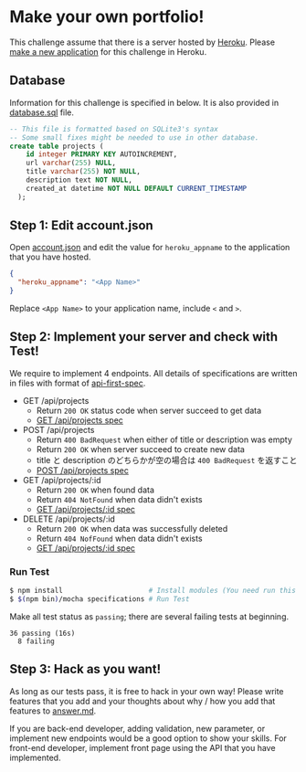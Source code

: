 # Make your own portfolio!
This challenge assume that there is a server hosted by [Heroku](https://heroku.com).
Please [make a new application](https://dashboard.heroku.com/new) for this challenge in Heroku.

## Database
Information for this challenge is specified in below.
It is also provided in [database.sql](./specifications/database.sql) file.

```sql
-- This file is formatted based on SQLite3's syntax
-- Some small fixes might be needed to use in other database.
create table projects (
    id integer PRIMARY KEY AUTOINCREMENT,
    url varchar(255) NULL,
    title varchar(255) NOT NULL,
    description text NOT NULL,
    created_at datetime NOT NULL DEFAULT CURRENT_TIMESTAMP
  );
```

## Step 1: Edit account.json
Open [account.json](./account.json) and edit the value for `heroku_appname` to the application that you have hosted.

```json
{
  "heroku_appname": "<App Name>"
}
```
Replace `<App Name>` to your application name, include `<` and `>`.

## Step 2: Implement your server and check with Test!
We require to implement 4 endpoints. All details of specifications are written in files with format of [api-first-spec](https://github.com/shunjikonishi/api-first-spec).

- GET /api/projects
  - Return `200 OK` status code when server succeed to get data
  - [GET /api/projects spec](./GET-api-projects.spec.js)
- POST /api/projects
  - Return `400 BadRequest` when either of title or description was empty
  - Return `200 OK` when server succeed to create new data
  - title と description のどちらかが空の場合は `400 BadRequest` を返すこと
  - [POST /api/projects spec](./POST-api-projects.spec.js)
- GET /api/projects/:id
  - Return `200 OK` when found data
  - Return `404 NotFound` when data didn't exists
  - [GET /api/projects/:id spec](./GET-api-projects_id.spec.js)
- DELETE /api/projects/:id
  - Return `200 OK` when data was successfully deleted
  - Return `404 NofFound` when data didn't exists
  - [GET /api/projects/:id spec](./DELETE-api-projects_id.spec.js)

### Run Test
```bash
$ npm install                     # Install modules (You need run this only once)
$ $(npm bin)/mocha specifications # Run Test
```

Make all test status as `passing`; there are several failing tests at beginning.

```
36 passing (16s)
  8 failing
```

## Step 3: Hack as you want!
As long as our tests pass, it is free to hack in your own way! Please write features that you add and your thoughts about why / how you add that features to [answer.md](./answer.md).

If you are back-end developer, adding validation, new parameter, or implement new endpoints would be a good option to show your skills.
For front-end developer, implement front page using the API that you have implemented.
